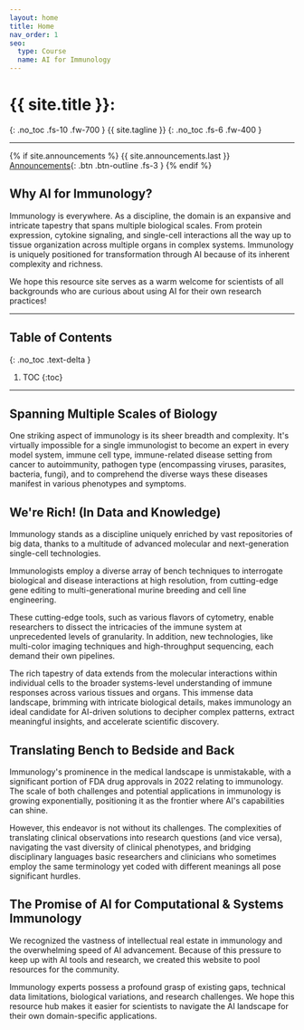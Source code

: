 ```yaml
---
layout: home
title: Home
nav_order: 1
seo:
  type: Course
  name: AI for Immunology
---
```


# {{ site.title }}:
{: .no_toc .fs-10 .fw-700 }
{{ site.tagline }}
{: .no_toc .fs-6 .fw-400 }

---

{% if site.announcements %}
{{ site.announcements.last }}
[Announcements](announcements.md){: .btn .btn-outline .fs-3 }
{% endif %}


## Why AI for Immunology?
Immunology is everywhere. As a discipline, the domain is an expansive and intricate tapestry that spans multiple biological scales. From protein expression, cytokine signaling, and single-cell interactions all the way up to tissue organization across multiple organs in complex systems. Immunology is uniquely positioned for transformation through AI because of its inherent complexity and richness.

We hope this resource site serves as a warm welcome for scientists of all backgrounds who are curious about using AI for their own research practices!

---

## Table of Contents
{: .no_toc .text-delta }

1. TOC
{:toc}

---

## Spanning Multiple Scales of Biology
One striking aspect of immunology is its sheer breadth and complexity. It's virtually impossible for a single immunologist to become an expert in every model system, immune cell type, immune-related disease setting from cancer to autoimmunity, pathogen type (encompassing viruses, parasites, bacteria, fungi), and to comprehend the diverse ways these diseases manifest in various phenotypes and symptoms.

## We're Rich! (In Data and Knowledge)
Immunology stands as a discipline uniquely enriched by vast repositories of big data, thanks to a multitude of advanced molecular and next-generation single-cell technologies. 

Immunologists employ a diverse array of bench techniques to interrogate biological and disease interactions at high resolution, from cutting-edge gene editing to multi-generational murine breeding and cell line engineering.

These cutting-edge tools, such as various flavors of cytometry, enable researchers to dissect the intricacies of the immune system at unprecedented levels of granularity. In addition, new technologies, like multi-color imaging techniques and high-throughput sequencing, each demand their own pipelines.  

The rich tapestry of data extends from the molecular interactions within individual cells to the broader systems-level understanding of immune responses across various tissues and organs. This immense data landscape, brimming with intricate biological details, makes immunology an ideal candidate for AI-driven solutions to decipher complex patterns, extract meaningful insights, and accelerate scientific discovery.

## Translating Bench to Bedside and Back

Immunology's prominence in the medical landscape is unmistakable, with a significant portion of FDA drug approvals in 2022 relating to immunology. The scale of both challenges and potential applications in immunology is growing exponentially, positioning it as the frontier where AI's capabilities can shine.

However, this endeavor is not without its challenges. The complexities of translating clinical observations into research questions (and vice versa), navigating the vast diversity of clinical phenotypes, and bridging disciplinary languages basic researchers and clinicians who sometimes employ the same terminology yet coded with different meanings all pose significant hurdles.

## The Promise of AI for Computational & Systems Immunology
We recognized the vastness of intellectual real estate in immunology and the overwhelming speed of AI advancement. Because of this pressure to keep up with AI tools and research, we created this website to pool resources for the community.

Immunology experts possess a profound grasp of existing gaps, technical data limitations, biological variations, and research challenges. We hope this resource hub makes it easier for scientists to navigate the AI landscape for their own domain-specific applications.